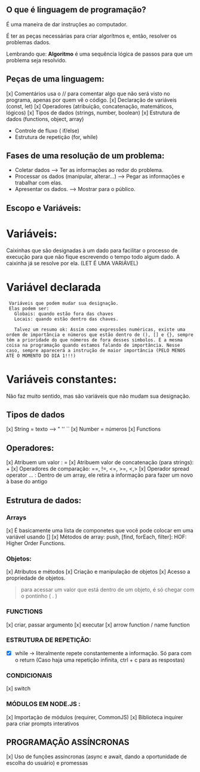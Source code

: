 ##  O que é linguagem de programação? 

É uma maneira de dar instruções ao computador. 

É ter as peças necessárias para criar algorítmos e, então, resolver os problemas dados. 

Lembrando que: **Algoritmo** é uma sequência lógica de passos para que um problema seja resolvido. 

##  Peças de uma linguagem: 

[x]  Comentários
  usa o // para comentar algo que não será visto no programa, apenas por quem vê o código. 
[x] Declaração de variáveis (const, let)
[x] Operadores (atribuição, concatenação, matemáticos, lógicos)
[x] Tipos de dados (strings, number, boolean)
[x] Estrutura de dados (functions, object, array)
- Controle de fluxo ( if/else)
- Estrutura de repetição (for, while)

## Fases de uma resolução de um problema: 

- Coletar dados 
  --> Ter as informações ao redor do problema.
- Processar os dados (manipular, alterar...)
  --> Pegar as informações e trabalhar com elas.
- Apresentar os dados.
  --> Mostrar para o público. 

## Escopo e Variáveis: 
 
 # Variáveis: 
   Caixinhas que são designadas à um dado para facilitar o processo de execução para que não fique escrevendo o tempo    todo algum dado. A caixinha já se resolve por ela. (LET É UMA VARIÁVEL)
   
   # Variável declarada
     Variáveis que podem mudar sua designação. 
     Elas podem ser:
       Globais: quando estão fora das chaves 
       Locais: quando estão dentro das chaves. 

       Talvez um resumo ok: Assim como expressões numéricas, existe uma ordem de importância e números que estão dentro de (), [] e {}, sempre têm a prioridade do que números de fora desses simbolos. É a mesma coisa na programação quando estamos falando de importância. Nesse caso, sempre aparecerá a instrução de maior importância (PELO MENOS ATÉ O MOMENTO DO DIA 1!!!)
  
  # Variáveis constantes: 
   Não faz muito sentido, mas são variáveis que não mudam sua designação.  

## Tipos de dados 
 [x] String = texto --> "  ''  ``
 [x] Number = números 
 [x] Functions 

## Operadores: 
 [x] Atribuem um valor : = 
 [x] Atribuem valor de concatenação (para strings): + 
 [x] Operadores de comparação: ==, !=, <=, >=, <,>
 [x] Operador spread operator ...   : Dentro de um array, ele retira a informação para fazer um novo à base do antigo 

## Estrutura de dados: 

### Arrays 
 [x] É basicamente uma lista de componetes que você pode colocar em uma variável usando [] 
 [x] Métodos de array: push, [find, forEach, filter]: HOF: Higher Order Functions. 

### Objetos: 
 [x] Atributos e métodos
 [x] Criação e manipulação de objetos 
 [x] Acesso a propriedade de objetos. 
   > para acessar um valor que está dentro de um objeto, é só chegar com o pontinho ( . ) 

### FUNCTIONS 

  [x] criar, passar argumento
  [x] executar 
  [x] arrow function / name function 

### ESTRUTURA DE REPETIÇÃO: 
- [x] while -> literalmente repete constantemente a informação. Só para com o return (Caso haja uma repetição infinita, ctrl + c para as respostas)

### CONDICIONAIS 
[x] switch

### MÓDULOS EM NODE.JS : 
[x] Importação de módulos (requirer, CommonJS)
[x] Biblioteca inquirer para criar prompts interativos

## PROGRAMAÇÃO ASSÍNCRONAS 
[x] Uso de funções assíncronas (async e await, dando a oportunidade de escolha do usuário) e promessas